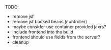 TODO:

- remove jsf
- remove jsf backed beans (controller)
- maybe consider use container provided jaxrs?
- include frontend into the build
- frontend should use fields from the server?
- cleanup

